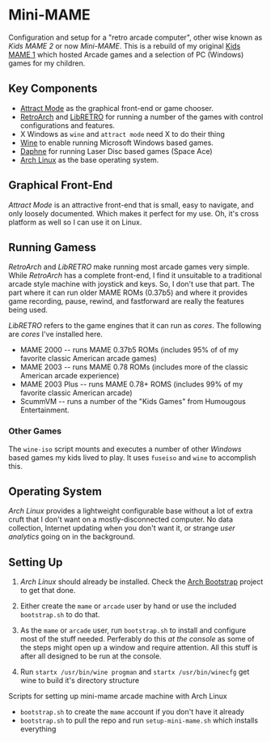 # Mini-MAME

Configuration and setup for a "retro arcade computer", other wise known as _Kids MAME 2_ or now _Mini-MAME_. This is a rebuild of my original [Kids MAME 1](https://stephenhouser.com/kids_mame_1/) which hosted Arcade games and a selection of PC (Windows) games for my children.

## Key Components

* [Attract Mode](http://attractmode.org) as the graphical front-end or game chooser.
* [RetroArch](https://retroarch.com) and [LibRETRO](https://www.libretro.com) for running a number of the games with control configurations and features.
* X Windows as `wine` and `attract mode` need X to do their thing
* [Wine](https://winehq.org) to enable running Microsoft Windows based games.
* [Daphne](https://daphne-emu.com) for running Laser Disc based games (Space Ace)
* [Arch Linux](https://archlinux.org) as the base operating system.

## Graphical Front-End

_Attract Mode_ is an attractive front-end that is small, easy to navigate, and only loosely documented. Which makes it perfect for my use. Oh, it's cross platform as well so I can use it on Linux.

## Running Gamess

_RetroArch_ and _LibRETRO_ make running most arcade games very simple. While _RetroArch_ has a complete front-end, I find it unsuitable to a traditional arcade style machine with joystick and keys. So, I don't use that part. The part where it can run older MAME ROMs (0.37b5) and where it provides game recording, pause, rewind, and fastforward are really the features being used.

_LibRETRO_ refers to the game engines that it can run as _cores_. The following are _cores_ I've installed here.

* MAME 2000 -- runs MAME 0.37b5 ROMs (includes 95% of  of my favorite classic American arcade games)
* MAME 2003 -- runs MAME 0.78 ROMs (includes more of the classic American arcade experience)
* MAME 2003 Plus -- runs MAME 0.78+ ROMS (includes 99% of my favorite classic American arcade)
* ScummVM -- runs a number of the "Kids Games" from Humougous Entertainment.

### Other Games

The `wine-iso` script mounts and executes a number of other _Windows_ based games my kids lived to play. It uses `fuseiso` and `wine` to accomplish this.

## Operating System

_Arch Linux_ provides a lightweight configurable base without a lot of extra cruft that I don't want on a mostly-disconnected computer. No data collection, Internet updating when you don't want it, or strange _user analytics_ going on in the background.

## Setting Up

1. _Arch Linux_ should already be installed. Check the [Arch Bootstrap](https://github.com/stephenhouser/arch-bootstrap) project to get that done.

2. Either create the `mame` or `arcade` user by hand or use the included `bootstrap.sh` to do that.

3. As the `mame` or `arcade` user, run `bootstrap.sh` to install and configure most of the stuff needed. Perferably do this _at the console_ as some of the steps might open up a window and require attention. All this stuff is after all designed to be run at the console.

4. Run `startx /usr/bin/wine progman` and `startx /usr/bin/winecfg` get wine to build it's directory structure

Scripts for setting up mini-mame arcade machine with Arch Linux

* `bootstrap.sh` to create the `mame` account if you don't have it already
* `bootstrap.sh` to pull the repo and run `setup-mini-mame.sh` which installs everything

